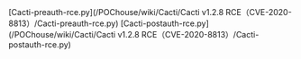 [Cacti-preauth-rce.py](/POChouse/wiki/Cacti/Cacti v1.2.8 RCE（CVE-2020-8813）/Cacti-preauth-rce.py)
[Cacti-postauth-rce.py](/POChouse/wiki/Cacti/Cacti v1.2.8 RCE（CVE-2020-8813）/Cacti-postauth-rce.py)
